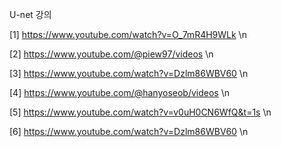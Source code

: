 U-net 강의

[1]
https://www.youtube.com/watch?v=O_7mR4H9WLk \n

[2]
https://www.youtube.com/@piew97/videos \n

[3]
https://www.youtube.com/watch?v=Dzlm86WBV60 \n

[4]
https://www.youtube.com/@hanyoseob/videos \n

[5]
https://www.youtube.com/watch?v=v0uH0CN6WfQ&t=1s \n

[6]
https://www.youtube.com/watch?v=Dzlm86WBV60 \n
